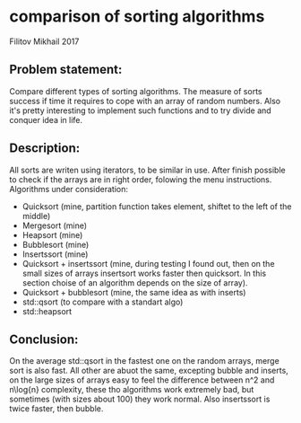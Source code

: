 # comparison of sorting algorithms
Filitov Mikhail 2017

Problem statement:
------------------

Compare different types of sorting algorithms. The measure of sorts success if time it requires to cope with an array of random numbers. Also it's pretty interesting to implement such functions and to try  divide and conquer idea in life. 

Description:
------------

All sorts are writen using iterators, to be similar in use. After finish possible to check if the arrays are in right order, folowing the menu instructions.
Algorithms under consideration:

 - Quicksort (mine, partition function takes element, shiftet to the left of the middle)
 - Mergesort (mine)
 - Heapsort (mine)
 - Bubblesort (mine)
 - Insertssort (mine)
 - Quicksort + insertssort (mine, during testing I found out, then on the small sizes of arrays insertsort works faster then quicksort. In this section choise of an algorithm depends on the size of array).
 - Quicksort + bubblesort (mine, the same idea as with inserts)
 - std::qsort (to compare with a standart algo)
 - std::heapsort

Conclusion:
------------

On the average std::qsort in the fastest one on the random arrays, merge sort is also fast. All other are abuot the same, excepting bubble and inserts, on  the large sizes of arrays easy to feel the difference between n^2 and n\log{n} complexity, these tho algorithms work extremely bad, but sometimes (with sizes about 100) they work normal. Also insertssort is twice  faster, then bubble.

